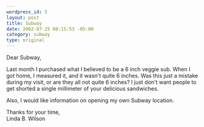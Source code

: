 ```yaml
--- 
wordpress_id: 5
layout: post
title: Subway
date: 2002-07-25 08:15:53 -05:00
category: subway
type: original
---
```

Dear Subway,

Last month I purchased what I believed to be a 6 inch veggie sub. When I got home, I measured it, and it wasn't quite 6 inches. Was this just a mistake during my visit, or are they all not quite 6 inches? I just don't want people to get shorted a single millimeter of your delicious sandwiches.

Also, I would like information on opening my own Subway location.

Thanks for your time,  
Linda B. Wilson
